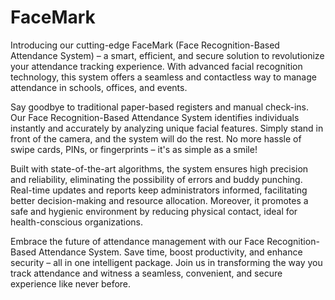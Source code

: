 # FaceMark
Introducing our cutting-edge FaceMark (Face Recognition-Based Attendance System) – a smart, efficient, and secure solution to revolutionize your attendance tracking experience. With advanced facial recognition technology, this system offers a seamless and contactless way to manage attendance in schools, offices, and events.

Say goodbye to traditional paper-based registers and manual check-ins. Our Face Recognition-Based Attendance System identifies individuals instantly and accurately by analyzing unique facial features. Simply stand in front of the camera, and the system will do the rest. No more hassle of swipe cards, PINs, or fingerprints – it's as simple as a smile!

Built with state-of-the-art algorithms, the system ensures high precision and reliability, eliminating the possibility of errors and buddy punching. Real-time updates and reports keep administrators informed, facilitating better decision-making and resource allocation. Moreover, it promotes a safe and hygienic environment by reducing physical contact, ideal for health-conscious organizations.

Embrace the future of attendance management with our Face Recognition-Based Attendance System. Save time, boost productivity, and enhance security – all in one intelligent package. Join us in transforming the way you track attendance and witness a seamless, convenient, and secure experience like never before.
